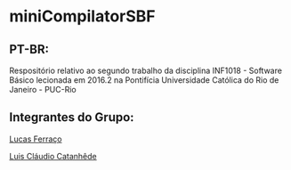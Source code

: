 # miniCompilatorSBF

## PT-BR:
Respositório relativo ao segundo trabalho da disciplina INF1018 - Software Básico
lecionada em 2016.2 na Pontifícia Universidade Católica do Rio de Janeiro - PUC-Rio

## Integrantes do Grupo:

[Lucas Ferraço](https://github.com/lucasferraco)

[Luis Cláudio Catanhêde](https://github.com/LuiisClaudio)

